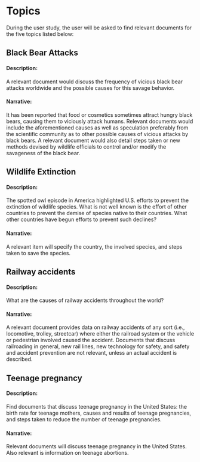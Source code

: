 <h1>Topics</h1>

During the user study, the user will be asked to find relevant documents for the five topics listed below:

<h2> Black Bear Attacks </h2>

<h4> Description: </h4>
A relevant document would discuss the frequency
of vicious black bear attacks worldwide and the
possible causes for this savage behavior.

<h4> Narrative: </h4>
It has been reported that food or cosmetics
sometimes attract hungry black bears, causing
them to viciously attack humans.  Relevant
documents would include the aforementioned
causes as well as speculation preferably from
the scientific community as to other possible
causes of vicious attacks by black bears.  A
relevant document would also detail steps
taken or new methods devised by wildlife
officials to control and/or modify the
savageness of the black bear.


<h2> Wildlife Extinction </h2>

<h4> Description: </h4>
The spotted owl episode in America highlighted U.S. efforts
to prevent the extinction of wildlife species.  What is not
well known is the effort of other countries to prevent the
demise of species native to their countries.  What other
countries have begun efforts to prevent such declines?

<h4> Narrative: </h4>
A relevant item will specify the country, the involved
species, and steps taken to save the species.

<h2> Railway accidents </h2>

<h4> Description: </h4>
What are the causes of railway accidents throughout
the world?

<h4> Narrative: </h4>
A relevant document provides data on railway accidents
of any sort (i.e., locomotive, trolley, streetcar) where
either the railroad system or the vehicle or pedestrian
involved caused the accident.  Documents that discuss
railroading in general, new rail lines, new technology
for safety, and safety and accident prevention
are not relevant, unless an actual accident is described.

<h2> Teenage pregnancy </h2>

<h4> Description: </h4>
Find documents that discuss teenage pregnancy in the United States:
the birth rate for teenage mothers, causes and results of
teenage pregnancies, and steps taken to reduce the number of
teenage pregnancies.

<h4> Narrative: </h4>
Relevant documents will discuss teenage pregnancy in the United States.
Also relevant is information on teenage abortions.
